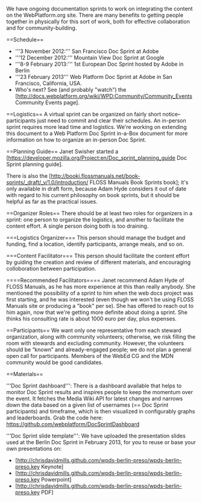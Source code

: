 We have ongoing documentation sprints to work on integrating the content on the WebPlatform.org site. There are many benefits to getting people together in physically for this sort of work, both for effective collaboration and for community-building.

==Schedule==
* '''3 November 2012:''' San Francisco Doc Sprint at Adobe
* '''12 December 2012:''' Mountain View Doc Sprint at Google
* '''8-9 February 2013:''' 1st European Doc Sprint hosted by Adobe in Berlin
* '''23 February 2013''' Web Platform Doc Sprint at Adobe in San Francisco, California, USA. 
* Who's next? See (and probably "watch") the [http://docs.webplatform.org/wiki/WPD:Community/Community_Events Community Events page].

==Logistics==
A virtual sprint can be organized on fairly short notice–participants just need to commit and clear their schedules. An in-person sprint requires more lead time and logistics. We're working on extending this document to a Web Platform Doc Sprint in-a-Box document for more information on how to organize an in-person Doc Sprint.

==Planning Guide==
Janet Swisher started a [https://developer.mozilla.org/Project:en/Doc_sprint_planning_guide Doc Sprint planning guide].

There is also the [http://booki.flossmanuals.net/book-sprints/_draft/_v/1.0/introduction/ FLOSS Manuals Book Sprints book]; it's only available in draft form, because Adam Hyde considers it out of date with regard to his current philosophy on book sprints, but it should be helpful as far as the practical issues.

==Organizer Roles==
There should be at least two roles for organizers in a sprint: one person to organize the logistics, and another to facilitate the content effort. A single person doing both is too draining.

===Logistics Organizer===
This person should manage the budget and funding, find a location, identify participants, arrange meals, and so on.

===Content Facilitator===
This person should facilitate the content effort by guiding the creation and review of different materials, and encouraging colloboration between participation.

====Recommended Facilitators====
Janet recommend Adam Hyde of FLOSS Manuals, as he has more experience at this than really anybody. She mentioned the possibility of a sprint to him when the web docs project was first starting, and he was interested (even though we won't be using FLOSS Manuals site or producing a "book" per se). She has offered to reach out to him again, now that we're getting more definite about doing a sprint. She thinks his consulting rate is about 1000 euro per day, plus expenses.

==Participants==
We want only one representative from each steward organization, along with community volunteers; otherwise, we risk filling the room with stewards and excluding community. However, the volunteers should be “known” and already-engaged people; we do not plan a general open call for participants. Members of the WebEd CG and the MDN community would be good candidates.

==Materials==

'''Doc Sprint dashboard''': There is a dashboard available that helps to monitor Doc Sprint results and inspires people to keep the momentum over the event. It fetches the Media Wiki API for latest changes and narrows down the data based on a given list of usernames (== Doc Sprint participants) and timeframe, which is then visualized in configurably graphs and leaderboards. Grab the code here: https://github.com/webplatform/DocSprintDashboard

'''Doc Sprint slide template''': We have uploaded the presentation slides used at the Berlin Doc Sprint in February 2013, for you to reuse or base your own presentations on:

* [http://chrisdavidmills.github.com/wpds-berlin-preso/wpds-berlin-preso.key Keynote]
* [http://chrisdavidmills.github.com/wpds-berlin-preso/wpds-berlin-preso.key Powerpoint]
* [http://chrisdavidmills.github.com/wpds-berlin-preso/wpds-berlin-preso.key PDF]